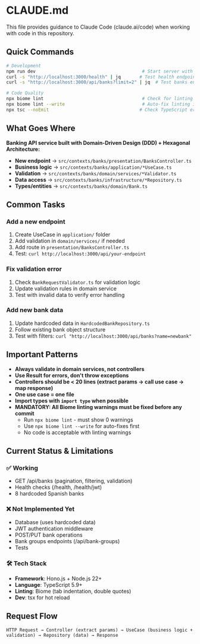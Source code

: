 # CLAUDE.md

This file provides guidance to Claude Code (claude.ai/code) when working with code in this repository.

## Quick Commands

```bash
# Development
npm run dev                                        # Start server with hot reload
curl -s "http://localhost:3000/health" | jq       # Test health endpoint
curl -s "http://localhost:3000/api/banks?limit=2" | jq  # Test banks endpoint

# Code Quality
npx biome lint                                     # Check for linting warnings (MUST be 0)
npx biome lint --write                             # Auto-fix linting issues
npx tsc --noEmit                                  # Check TypeScript errors
```

## What Goes Where

**Banking API service built with Domain-Driven Design (DDD) + Hexagonal Architecture:**

- **New endpoint** → `src/contexts/banks/presentation/BanksController.ts`
- **Business logic** → `src/contexts/banks/application/*UseCase.ts`
- **Validation** → `src/contexts/banks/domain/services/*Validator.ts`
- **Data access** → `src/contexts/banks/infrastructure/*Repository.ts`
- **Types/entities** → `src/contexts/banks/domain/Bank.ts`

## Common Tasks

### Add a new endpoint
1. Create UseCase in `application/` folder
2. Add validation in `domain/services/` if needed
3. Add route in `presentation/BanksController.ts`
4. Test: `curl http://localhost:3000/api/your-endpoint`

### Fix validation error
1. Check `BankRequestValidator.ts` for validation logic
2. Update validation rules in domain service
3. Test with invalid data to verify error handling

### Add new bank data
1. Update hardcoded data in `HardcodedBankRepository.ts`
2. Follow existing bank object structure
3. Test with filters: `curl "http://localhost:3000/api/banks?name=newbank"`

## Important Patterns

- **Always validate in domain services, not controllers**
- **Use Result<T> for errors, don't throw exceptions**
- **Controllers should be < 20 lines (extract params → call use case → map response)**
- **One use case = one file**
- **Import types with `import type` when possible**
- **MANDATORY: All Biome linting warnings must be fixed before any commit**
  - Run `npx biome lint` - must show 0 warnings
  - Use `npx biome lint --write` for auto-fixes first
  - No code is acceptable with linting warnings

## Current Status & Limitations

### ✅ Working
- GET /api/banks (pagination, filtering, validation)
- Health checks (/health, /health/jwt)
- 8 hardcoded Spanish banks

### ❌ Not Implemented Yet
- Database (uses hardcoded data)
- JWT authentication middleware
- POST/PUT bank operations
- Bank groups endpoints (/api/bank-groups)
- Tests

### 🛠️ Tech Stack
- **Framework**: Hono.js + Node.js 22+
- **Language**: TypeScript 5.9+
- **Linting**: Biome (tab indentation, double quotes)
- **Dev**: tsx for hot reload

## Request Flow
```
HTTP Request → Controller (extract params) → UseCase (business logic + validation) → Repository (data) → Response
```